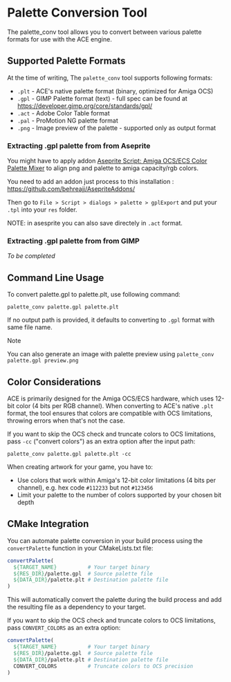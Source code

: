 # Palette Conversion Tool

The palette_conv tool allows you to convert between various palette formats for use with the ACE engine.

## Supported Palette Formats

At the time of writing, The `palette_conv` tool supports following formats:

- `.plt` - ACE's native palette format (binary, optimized for Amiga OCS)
- `.gpl` - GIMP Palette format (text) - full spec can be found at https://developer.gimp.org/core/standards/gpl/
- `.act` - Adobe Color Table format
- `.pal` - ProMotion NG palette format
- `.png` - Image preview of the palette - supported only as output format

### Extracting .gpl palette from from Aseprite

You might have to apply addon [Aseprite Script: Amiga OCS/ECS Color Palette Mixer](https://prismaticrealms.itch.io/aseprite-script-amiga-ocsecs-color-palette-mixer) to align png and palette to amiga capacity/rgb colors.

You need to add an addon just process to this installation : https://github.com/behreajj/AsepriteAddons/

Then go to `File > Script > dialogs > palette > gplExport` and put your `.tpl` into your `res` folder.

NOTE: in asesprite you can also save directely in `.act` format.

### Extracting .gpl palette from from GIMP

_To be completed_

## Command Line Usage

To convert palette.gpl to palette.plt, use following command:

```shell
palette_conv palette.gpl palette.plt
```

If no output path is provided, it defaults to converting to `.gpl` format with same file name.

> [!NOTE]
> You can also generate an image with palette preview using `palette_conv palette.gpl preview.png`

## Color Considerations

ACE is primarily designed for the Amiga OCS/ECS hardware, which uses 12-bit color (4 bits per RGB channel).
When converting to ACE's native `.plt` format, the tool ensures that colors are compatible with OCS limitations, throwing errors when that's not the case.

If you want to skip the OCS check and truncate colors to OCS limitations, pass `-cc` ("convert colors") as an extra option after the input path:

```shell
palette_conv palette.gpl palette.plt -cc
```

When creating artwork for your game, you have to:

- Use colors that work within Amiga's 12-bit color limitations (4 bits per channel), e.g. hex code `#112233` but not `#123456`
- Limit your palette to the number of colors supported by your chosen bit depth

## CMake Integration

You can automate palette conversion in your build process using the `convertPalette` function in your CMakeLists.txt file:

```cmake
convertPalette(
  ${TARGET_NAME}          # Your target binary
  ${RES_DIR}/palette.gpl  # Source palette file
  ${DATA_DIR}/palette.plt # Destination palette file
)
```

This will automatically convert the palette during the build process and add the resulting file as a dependency to your target.

If you want to skip the OCS check and truncate colors to OCS limitations, pass `CONVERT_COLORS` as an extra option:

```cmake
convertPalette(
  ${TARGET_NAME}          # Your target binary
  ${RES_DIR}/palette.gpl  # Source palette file
  ${DATA_DIR}/palette.plt # Destination palette file
  CONVERT_COLORS          # Truncate colors to OCS precision
)
```
